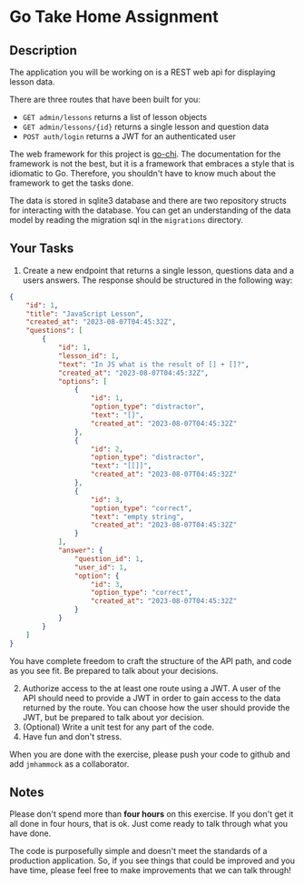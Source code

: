 # Go Take Home Assignment

## Description

The application you will be working on is a REST web api for displaying lesson data.

There are three routes that have been built for you:

- `GET admin/lessons` returns a list of lesson objects
- `GET admin/lessons/{id}` returns a single lesson and question data
- `POST auth/login` returns a JWT for an authenticated user

The web framework for this project is [go-chi](https://github.com/go-chi/chi). The documentation for the framework is not the best, but it is a framework that embraces a style that is idiomatic to Go. Therefore, you shouldn't have to know much about the framework to get the tasks done.

The data is stored in sqlite3 database and there are two repository structs for interacting with the database. You can get an understanding of the data model by reading the migration sql in the `migrations` directory.

## Your Tasks

1. Create a new endpoint that returns a single lesson, questions data and a users answers. The response should be structured in the following way:

```json
{
    "id": 1,
    "title": "JavaScript Lesson",
    "created_at": "2023-08-07T04:45:32Z",
    "questions": [
        {
            "id": 1,
            "lesson_id": 1,
            "text": "In JS what is the result of [] + []?",
            "created_at": "2023-08-07T04:45:32Z",
            "options": [
                {
                    "id": 1,
                    "option_type": "distractor",
                    "text": "[]",
                    "created_at": "2023-08-07T04:45:32Z"
                },
                {
                    "id": 2,
                    "option_type": "distractor",
                    "text": "[[]]",
                    "created_at": "2023-08-07T04:45:32Z"
                },
                {
                    "id": 3,
                    "option_type": "correct",
                    "text": "empty string",
                    "created_at": "2023-08-07T04:45:32Z"
                }
            ],
            "answer": {
                "question_id": 1,
                "user_id": 1,
                "option": {
                    "id": 3,
                    "option_type": "correct",
                    "created_at": "2023-08-07T04:45:32Z"
                }
            }
        }
    ]
}
```
You have complete freedom to craft the structure of the API path, and code as you see fit. Be prepared to talk about your decisions.

2. Authorize access to the at least one route using a JWT. A user of the API should need to provide a JWT in order to gain access to the data returned by the route. You can choose how the user should provide the JWT, but be prepared to talk about yor decision.
3. (Optional) Write a unit test for any part of the code.
4. Have fun and don't stress.

When you are done with the exercise, please push your code to github and add `jmhammock` as a collaborator.

## Notes

Please don't spend more than **four hours** on this exercise. If you don't get it all done in four hours, that is ok. Just come ready to talk through what you have done.

The code is purposefully simple and doesn't meet the standards of a production application. So, if you see things that could be improved and you have time, please feel free to make improvements that we can talk through!
